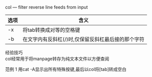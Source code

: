 col — filter reverse line feeds from input


选项 | 含义
---|---
-x | 将tab转换成对等的空格键
-b | 在文字内有反斜杠(/)时,仅保留反斜杠最后接的那个字符



经验技巧  
col经常用于将manpage转存为纯文本文件以方便查阅



范例 
1 用cat -A显示出所有特殊按键,最后以col将[tab]转成空白  
